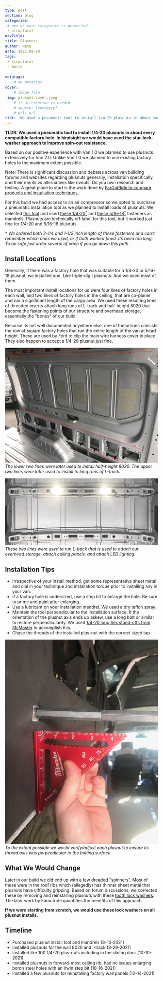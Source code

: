 ```yaml
---
type: post
section: blog
categories: 
 # one or more categories is permitted
 - structural
navTitle: 
title: Plusnuts
author: Nate
date: 2021-08-29
tags:
 - structural
 - build
 
metatags:
	# no metatags
cover: 
	# image file
 img: plusnut-cover.jpeg
	# if attribution is needed
	# source: [vecteezy]
	# url: url
tldr: 'We used a pneumatic tool to install 1/4-20 plusnuts in about every compatible factory hole.  In hindsight we would have used the star-lock-washer approach to improve spin-out resistance.'
---
```

**TLDR: We used a pneumatic tool to install 1/4-20 plusnuts in about every compatible factory hole.  In hindsight we would have used the star-lock-washer approach to improve spin-out resistance.**

Based on our positive experience with Van 1.0 we planned to use plusnuts extensively for Van 2.0.  Unlike Van 1.0 we planned to use existing factory holes to the maximum extent possible.  

Note: There is significant discussion and debates across van building forums and websites regarding plusnuts generally, installation specifically, and their merits vs alternatives like rivnuts.  Do you own research and testing.  A great place to start is the work done by [FarOutRide to compare products and installation techniques](https://faroutride.com/threaded-inserts/).

For this build we had access to an air compressor so we opted to purchase a pneumatic installation tool as we planned to install loads of plusnuts.  We selected [this tool](https://www.amazon.com/gp/product/B07Y73GDYW/) and used [these 1/4-20<sup>*</sup>](https://www.boltdepot.com/Product-Details.aspx?product=8034) and [these 5/16-18<sup>*</sup>](https://www.boltdepot.com/Product-Details.aspx?product=8061) fasteners as mandrels.  Plusnuts are technically off-label for this tool, but it worked just fine for 1/4-20 and 5/16-18 plusnuts.

\* _We ordered both 2-1/4 and 1-1/2 inch length of these fasteners and can't remember which ones we used, or if both worked fined. Its been too long.  To be safe just order several of each if you go down this path._


## Install Locations

Generally, if there was a factory hole that was suitable for a 1/4-20 or 5/16-18 plusnut, we installed one.  Like triple-digit plusnuts.  And we used most of them.

The most important install locations for us were four lines of factory holes in each wall, and two lines of factory holes in the ceiling, that are co-planer and run a significant length of the cargo area.  We used these resulting lines of threaded inserts attach long runs of L-track and half-height 8020 that become the fastening points of our structure and overhead storage, essentially the "bones" of our build.  

Because its not well documented anywhere else: one of these lines consists the row of square factory holes that run the entire length of the van at head height.  These are used by Ford to clip the main wire harness cover in place.  They also happen to accept a 1/4-20 plusnut just fine.

![wall inserts](wall-holes.jpeg)
_The lower two lines were later used to install half-height 8020.  The upper two lines were later used to install to long runs of L-track._

![ceiling inserts](ceiling-holes.jpeg)
_These two lines were used to run L-track that is used to attach our overhead storage, attach ceiling panels, and attach LED lighting._

## Installation Tips

* Irrespective of your install method, get some representative sheet metal and dial in your technique and installation torque prior to installing any in your van.
* If a factory hole is undersized, use a step bit to enlarge the hole.  Be sure to prime and paint after enlarging.
* Use a lubricant on your installation mandrel.  We used a dry teflon spray.
* Maintain the tool perpendicular to the installation surface.  If the orientation of the plusnut axis ends up askew, use a long bolt or similar to restore perpendicularity.  We used [1/4-20 long hex stand-offs from McMaster](https://www.mcmaster.com/93620A843/) to accomplish this.
* Chase the threads of the installed plus-nut with the correct sized tap

![](straighten.jpeg)
_To the extent possible we would verify/adjust each plusnut to ensure its thread axis was perpendicular to the bolting surface._



## What We Would Change

Later in our build we did end up with a few dreaded "spinners".  Most of these were in the roof ribs which (allegedly) has thinner sheet metal that plusnuts have difficulty gripping.  Based on forum discussions, we corrected these by removing and reinstalling plusnuts with these [tooth lock washers](https://www.mcmaster.com/catalog/128/3553).  The later work by Faroutride quantifies the benefits of this approach.  

**If we were starting from scratch, we would use these lock washers on all plusnut installs.**

## Timeline
* Purchased plusnut install tool and mandrels (8-13-2021)
* Installed plusnuts for the wall 8020 and l-track (8-29-2021)
* Installed like 100 1/4-20 plus-nuts including in the sliding door (10-10-2021)
* Installed plusnuts in forward-most ceiling rib, had no issues enlarging boron steel holes with an irwin step bit (10-16-2021)
* Installed a few plusnuts for reinstalling factory wall panels (12-14-2021)


